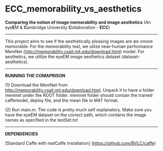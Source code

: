 # ECC_memorability_vs_aesthetics
**Comparing the notion of image memorabiltiy and image aesthetics** (An eye**E**M &amp; **C**ambridge University **C**ollaboration - **ECC**)

-----------------------------------------------------------
This project aims to see if the aesthetically pleasing images are als omore memorable. For the memorability test, we utlize near-human performance MemNet (http://memorability.csail.mit.edu/download.html) model. For aesthetics, we utilize the eyeEM image aesthetics dataset (dataset-aesthetics). 

-----------------------------------------------------------
**RUNNING THE COMAPRISON** 

(1) Download the MemNet from http://memorability.csail.mit.edu/download.html. Unpack it to have a folder memnet under the ROOT folder. memnet folder should contain the trained caffemodel, deploy file, and the mean file in MAT format. 

(2) Run main.m. The code is pretty much self explanatory. Make sure you have the eyeEM dataset on the correct path, which contains the image names as specified in the testSet.txt 

-----------------------------------------------------------
**DEPENDENCIES** 

[Standard Caffe with matCaffe Installation] (https://github.com/BVLC/caffe) 
